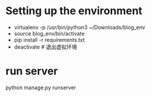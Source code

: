 # Setting up the environment
* virtualenv -p /usr/bin/python3 ~/Downloads/blog_env
* source blog_env/bin/activate
* pip install -r requirements.txt
* deactivate  # 退出虚拟环境

# run server
python manage.py runserver
